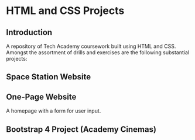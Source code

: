 # HTML and CSS Projects
## Introduction
A repository of Tech Academy coursework built using HTML and CSS. Amongst the assortment of drills and exercises are the following substantial projects:


## Space Station Website 

## One-Page Website
A homepage with a form for user input. 

## Bootstrap 4 Project (Academy Cinemas)

